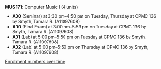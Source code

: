 **MUS 171**: Computer Music I (4 units)

- **A00** (Seminar) at 3:30 pm–4:50 pm on Tuesday, Thursday at CPMC 136 by Smyth, Tamara R. (A11097608)
- **A00** (Final Exam) at 3:00 pm–5:59 pm on Tuesday at CPMC 136 by Smyth, Tamara R. (A11097608)
- **A01** (Lab) at 5:00 pm–5:50 pm on Tuesday at CPMC 136 by Smyth, Tamara R. (A11097608)
- **A02** (Lab) at 5:00 pm–5:50 pm on Thursday at CPMC 136 by Smyth, Tamara R. (A11097608)

[Enrollment numbers over time](./MUS171.tsv)
